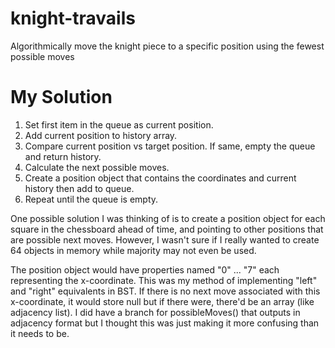 # knight-travails

Algorithmically move the knight piece to a specific position using the fewest possible moves

# My Solution

1. Set first item in the queue as current position.
2. Add current position to history array.
3. Compare current position vs target position. If same, empty the queue and return history.
4. Calculate the next possible moves.
5. Create a position object that contains the coordinates and current history then add to queue.
6. Repeat until the queue is empty.

One possible solution I was thinking of is to create a position object for each square in the chessboard ahead of time, and pointing to other positions that are possible next moves. However, I wasn't sure if I really wanted to create 64 objects in memory while majority may not even be used.

The position object would have properties named "0" ... "7" each representing the x-coordinate. This was my method of implementing "left" and "right" equivalents in BST. If there is no next move associated with this x-coordinate, it would store null but if there were, there'd be an array (like adjacency list). I did have a branch for possibleMoves() that outputs in adjacency format but I thought this was just making it more confusing than it needs to be.

